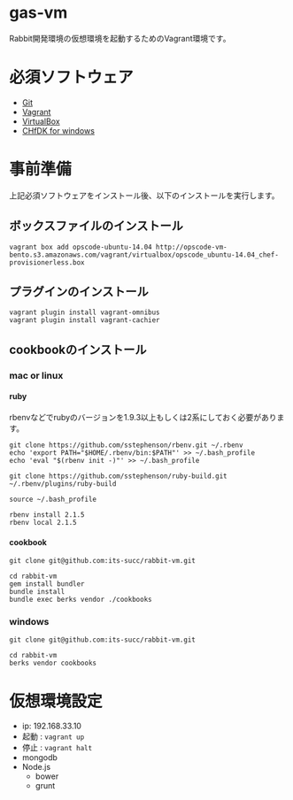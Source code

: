 # gas-vm

Rabbit開発環境の仮想環境を起動するためのVagrant環境です。

# 必須ソフトウェア
* [Git](http://git-scm.com/)
* [Vagrant](https://www.vagrantup.com/)
* [VirtualBox](https://www.virtualbox.org/)
* [CHfDK for windows](http://downloads.getchef.com/chef-dk/windows/#/)

# 事前準備

上記必須ソフトウェアをインストール後、以下のインストールを実行します。

## ボックスファイルのインストール

```
vagrant box add opscode-ubuntu-14.04 http://opscode-vm-bento.s3.amazonaws.com/vagrant/virtualbox/opscode_ubuntu-14.04_chef-provisionerless.box
```

## プラグインのインストール

```
vagrant plugin install vagrant-omnibus
vagrant plugin install vagrant-cachier
```

## cookbookのインストール

### mac or linux

#### ruby

rbenvなどでrubyのバージョンを1.9.3以上もしくは2系にしておく必要があります。

```
git clone https://github.com/sstephenson/rbenv.git ~/.rbenv
echo 'export PATH="$HOME/.rbenv/bin:$PATH"' >> ~/.bash_profile
echo 'eval "$(rbenv init -)"' >> ~/.bash_profile

git clone https://github.com/sstephenson/ruby-build.git ~/.rbenv/plugins/ruby-build

source ~/.bash_profile

rbenv install 2.1.5
rbenv local 2.1.5
```

#### cookbook

```
git clone git@github.com:its-succ/rabbit-vm.git

cd rabbit-vm
gem install bundler
bundle install
bundle exec berks vendor ./cookbooks
```

### windows

```
git clone git@github.com:its-succ/rabbit-vm.git

cd rabbit-vm
berks vendor cookbooks
```

# 仮想環境設定

- ip: 192.168.33.10
- 起動 : `vagrant up`
- 停止 : `vagrant halt`
- mongodb
- Node.js
  - bower
  - grunt
